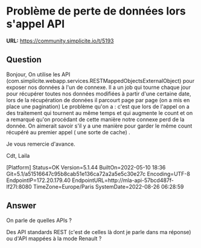 # Problème de perte de données lors s'appel API

**URL:** https://community.simplicite.io/t/5193

## Question
Bonjour,
On utilise les API (com.simplicite.webapp.services.RESTMappedObjectsExternalObject) pour exposer nos données à l'un de connexe.
Il a un job qui tourne chaque jour pour récupérer toutes nos données modifiées à partir d'une certaine date, lors de la récupération de données il parcourt page par page  (on a mis en place une pagination)
Le problème qu'on a : c'est que lors de l'appel on a des traitement qui tournent au même temps et qui augmente le  count  et on a remarqué qu'on procédant de cette manière notre connexe perd de la donnée.
On aimerait savoir s'il y a une manière pour garder le même count récupéré au premier appel ( une sorte de cache) .

Je vous remercie d'avance.

Cdt,
Laila

[Platform]
Status=OK
Version=5.1.44
BuiltOn=2022-05-10 18:36
Git=5.1/a51516647c95b8cab51e136ca72a2a5e5c30e27c
Encoding=UTF-8
EndpointIP=172.20.179.40
EndpointURL=http://mla-api-57bcd487f-lf27l:8080
TimeZone=Europe/Paris
SystemDate=2022-08-26 06:28:59

## Answer
On parle de quelles APIs ?

Des API standards REST (c'est de celles là dont je parle dans ma réponse) ou d'API mappées à la mode Renault ?
